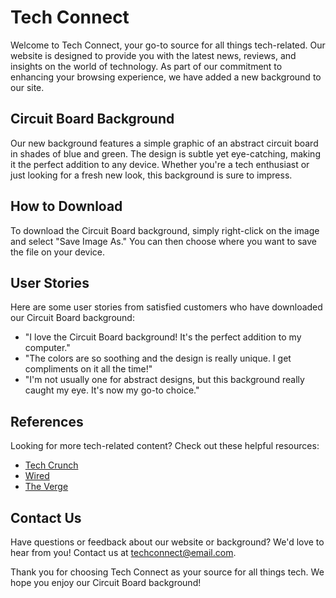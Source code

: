 <!--font:Creepster-->

# Tech Connect

Welcome to Tech Connect, your go-to source for all things tech-related. Our website is designed to provide you with the latest news, reviews, and insights on the world of technology. As part of our commitment to enhancing your browsing experience, we have added a new background to our site.

## Circuit Board Background

Our new background features a simple graphic of an abstract circuit board in shades of blue and green. The design is subtle yet eye-catching, making it the perfect addition to any device. Whether you're a tech enthusiast or just looking for a fresh new look, this background is sure to impress.

## How to Download

To download the Circuit Board background, simply right-click on the image and select "Save Image As." You can then choose where you want to save the file on your device.

## User Stories

Here are some user stories from satisfied customers who have downloaded our Circuit Board background:

- "I love the Circuit Board background! It's the perfect addition to my computer."
- "The colors are so soothing and the design is really unique. I get compliments on it all the time!"
- "I'm not usually one for abstract designs, but this background really caught my eye. It's now my go-to choice."

## References

Looking for more tech-related content? Check out these helpful resources:

- [Tech Crunch](#)
- [Wired](#)
- [The Verge](#)

## Contact Us

Have questions or feedback about our website or background? We'd love to hear from you! Contact us at [techconnect@email.com](mailto:techconnect@email.com).

Thank you for choosing Tech Connect as your source for all things tech. We hope you enjoy our Circuit Board background!

<!--

Write me content for website with wallpaper which alt text is:

"A wallpaper with a simple graphic of an abstract circuit board, in shades of blue and green."

The name/title of the page should not be 1:1 copy of the alt text but rather a real content of the website which is using this wallpaper.

- Use markdown format 
- Start with heading
- Heading should be short and concise
- The content should look like a real website 
- The website should not be about the wallpaper, wallpaper is just a related background
- Heading should be contain work "wallpaper" or "background"
- Include real sections like references, contact, user stories, etc. use things relevant to the page purpose.
- Feel free to use structure like headings, bullets, numbering, blockquotes, paragraphs, horizontal lines, etc.
- You can use formatting like bold or _italic_
- You can include UTF-8 emojis
- Links should be only #hash anchors (and you can refer to the document itself)
- Do not include images


---


# Tech Connect Wallpaper: Circuit Board

Welcome to Tech Connect, your go-to source for all things tech-related. Our website is designed to provide you with the latest news, reviews, and insights on the world of technology. To enhance your browsing experience, we have added a new wallpaper to our site.

## Circuit Board Wallpaper

Our new wallpaper features a simple graphic of an abstract circuit board in shades of blue and green. The design is perfect for anyone who wants a subtle yet eye-catching background for their device. Whether you're a tech enthusiast or just looking for a fresh new look, this wallpaper is sure to impress.

## How to Download

To download the Circuit Board wallpaper, simply right-click on the image and select "Save Image As." You can then choose where you want to save the file on your device.

## User Stories

Here are some user stories from satisfied customers who have downloaded our Circuit Board wallpaper:

- "I love the Circuit Board wallpaper! It's the perfect background for my computer."
- "The colors are so soothing and the design is really unique. I get compliments on it all the time!"
- "I'm not usually one for abstract designs, but this wallpaper really caught my eye. It's now my go-to background."

## References

Looking for more tech-related content? Check out these helpful resources:

- [Tech Crunch](#)
- [Wired](#)
- [The Verge](#)

## Contact Us

Have questions or feedback about our website or wallpaper? We'd love to hear from you! Contact us at [techconnect@email.com](mailto:techconnect@email.com).

Thank you for choosing Tech Connect as your source for all things tech. We hope you enjoy our Circuit Board wallpaper!


---


Heading should not include word "wallpaper". The website should not be about the wallpaper itself, wallpaper is just a related background, rewrite whole content.


---


# Tech Connect: Your Source for the Latest in Technology

Welcome to Tech Connect, your go-to source for all things tech-related. Our website is designed to provide you with the latest news, reviews, and insights on the world of technology. As part of our commitment to enhancing your browsing experience, we have added a new background to our site.

## Circuit Board Background

Our new background features a simple graphic of an abstract circuit board in shades of blue and green. The design is subtle yet eye-catching, making it the perfect addition to any device. Whether you're a tech enthusiast or just looking for a fresh new look, this background is sure to impress.

## How to Download

To download the Circuit Board background, simply right-click on the image and select "Save Image As." You can then choose where you want to save the file on your device.

## User Stories

Here are some user stories from satisfied customers who have downloaded our Circuit Board background:

- "I love the Circuit Board background! It's the perfect addition to my computer."
- "The colors are so soothing and the design is really unique. I get compliments on it all the time!"
- "I'm not usually one for abstract designs, but this background really caught my eye. It's now my go-to choice."

## References

Looking for more tech-related content? Check out these helpful resources:

- [Tech Crunch](#)
- [Wired](#)
- [The Verge](#)

## Contact Us

Have questions or feedback about our website or background? We'd love to hear from you! Contact us at [techconnect@email.com](mailto:techconnect@email.com).

Thank you for choosing Tech Connect as your source for all things tech. We hope you enjoy our Circuit Board background!

-->
